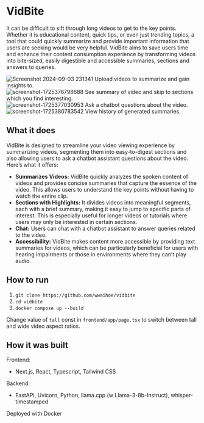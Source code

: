 # VidBite
It can be difficult to sift through long videos to get to the key points. 
Whether it is educational content, quick tips, or even just trending topics, a tool that could quickly summarize and provide important information that users are seeking would be very helpful. 
VidBite aims to save users time and enhance their content consumption experience by transforming videos into bite-sized, easily digestible and accessible summaries, sections and answers to queries.

![Screenshot 2024-09-03 231341](https://github.com/user-attachments/assets/d4f4bdf9-806d-48c4-9454-fba329ee773f)
Upload videos to summarize and gain insights to.\
![screenshot-1725376798688](https://github.com/user-attachments/assets/84da9bc3-2e55-46c8-be9d-9bf1b49f4c85)
See summary of video and skip to sections which you find interesting.\
![screenshot-1725377030953](https://github.com/user-attachments/assets/a96e2b06-9aca-45dc-9d42-1e5203999463)
Ask a chatbot questions about the video.\
![screenshot-1725380783542](https://github.com/user-attachments/assets/803f3393-8abc-4414-9c54-771be1d63b3d)
View history of generated summaries.

## What it does
VidBite is designed to streamline your video viewing experience by summarizing videos, segmenting them into easy-to-digest sections and also allowing users to ask a chatbot assistant questions about the video. 
Here’s what it offers: 
- **Summarizes Videos:** VidBite quickly analyzes the spoken content of videos and provides concise summaries that capture the essence of the video. This allows users to understand the key points without having to watch the entire clip.
- **Sections with Highlights:** It divides videos into meaningful segments, each with a brief summary, making it easy to jump to specific parts of interest. This is especially useful for longer videos or tutorials where users may only be interested in certain sections.
- **Chat:** Users can chat with a chatbot assistant to answer queries related to the video.
- **Accessibility:** VidBite makes content more accessible by providing text summaries for videos, which can be particularly beneficial for users with hearing impairments or those in environments where they can’t play audio.

## How to run
1. `git clone https://github.com/wwaihoe/vidbite`
2. `cd vidbite`
3. `docker compose up --build`

Change value of `tall` const in `frontend/app/page.tsx` to switch between tall and wide video aspect ratios.

## How it was built
Frontend:
- Next.js, React, Typescript, Tailwind CSS

Backend:
- FastAPI, Uvicorn, Python, llama.cpp (w Llama-3-8b-Instruct), whisper-timestamped 

Deployed with Docker
